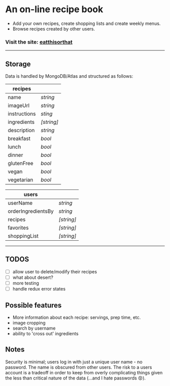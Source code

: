 # An on-line recipe book
- Add your own recipes, create shopping lists and create weekly menus.
- Browse recipes created by other users.

### Visit the site: [eatthisorthat](https://eatthisorthat.web.app/)

---

## Storage
Data is handled by MongoDB/Atlas and structured as follows:


| **recipes** |  |
| ----------- | ----------- |
| name | *string* |
| imageUrl | *string* |
| instructions | *sting* |
| ingredients | *[string]* |
| description | *string* |
| breakfast | *bool* |
| lunch | *bool* |
| dinner | *bool* |
| glutenFree | *bool* |
| vegan | *bool* |
| vegetarian | *bool* |

| **users** | |
|-----------| -------|
| userName | *string* |
| orderIngredientsBy | *string* |
| recipes | *[string]* |
| favorites | *[string]* |
| shoppingList | *[string]* |

---



## TODOS
- [ ] allow user to delete/modify their recipes
- [ ] what about desert?
- [ ] more testing
- [ ] handle redux error states

## Possible features
- More information about each recipe: servings, prep time, etc.
- image cropping
- search by username
- ability to 'cross out' ingredients

## Notes
Security is minimal; users log in with just a unique user name - no password.  The name is obscured from other users.
The risk to a users account is a tradeoff in order to keep from overly complicating things given the less than critical nature of the data (...and I hate passwords  😡).
